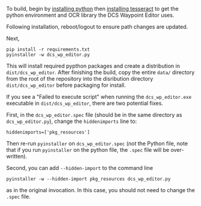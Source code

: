 To build, begin by
[installing python](https://www.python.org/ftp/python/3.9.5/python-3.9.5-amd64.exe)
then
[installing tesseract](https://github.com/UB-Mannheim/tesseract/wiki)
to get the python environment and OCR library the DCS Waypoint Editor uses.

Following installation, reboot/logout to ensure path changes are updated.

Next,
```
pip install -r requirements.txt
pyinstaller -w dcs_wp_editor.py
```
This will install required pypthon packages and create a distribution in
`dist/dcs_wp_editor`. After finishing the build, copy the entire `data/`
directory from the root of the repository into the disribution directory
`dist/dcs_wp_editor` before packaging for install.

If you see a "Failed to execute script" when running the `dcs_wp_editor.exe` 
executable in `dist/dcs_wp_editor`, there are two potential fixes.

First, in the `dcs_wp_editor.spec` file (should be in the same
directory as `dcs_wp_editor.py`), change the `hiddenimports` line to:
```
hiddenimports=['pkg_resources']
```
Then re-run `pyinstaller` on `dcs_wp_editor.spec` (*not* the Python
file, note that if you run `pyinstaller` on the python file, the
`.spec` file will be over-written).

Second, you can add `--hidden-import` to the command line
```
pyinstaller -w --hidden-import pkg_resources dcs_wp_editor.py
```
as in the original invocation. In this case, you should not need to
change the `.spec` file.
